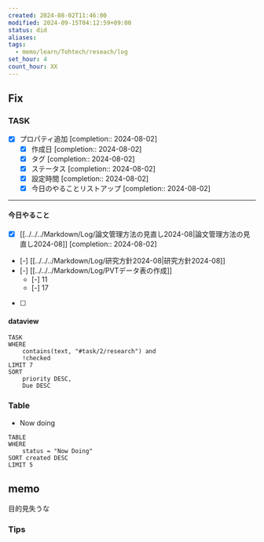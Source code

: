 ```yaml
---
created: 2024-08-02T11:46:00
modified: 2024-09-15T04:12:59+09:00
status: did
aliases: 
tags:
  - memo/learn/Tohtech/reseach/log
set_hour: 4
count_hour: XX
---
```

## Fix
### TASK
- [x] プロパティ追加  [completion:: 2024-08-02]
	- [x] 作成日  [completion:: 2024-08-02]
	- [x] タグ  [completion:: 2024-08-02]
	- [x] ステータス  [completion:: 2024-08-02]
	- [x] 設定時間  [completion:: 2024-08-02]
	- [x] 今日のやることリストアップ  [completion:: 2024-08-02]
---
#### 今日やること
- [x] [[../../../Markdown/Log/論文管理方法の見直し2024-08|論文管理方法の見直し2024-08]]  [completion:: 2024-08-02]
- [-] [[../../../Markdown/Log/研究方針2024-08|研究方針2024-08]]
- [-] [[../../../Markdown/Log/PVTデータ表の作成]]
	- [-] 11
	- [-] 17
- [ ] 
#### dataview
```dataview
TASK
WHERE 
	contains(text, "#task/2/research") and
	!checked
LIMIT 7
SORT 
	priority DESC, 
	Due DESC
```
### Table
- Now doing
```dataview
TABLE
WHERE
	status = "Now Doing"
SORT created DESC
LIMIT 5
```
## memo
目的見失うな
### Tips
